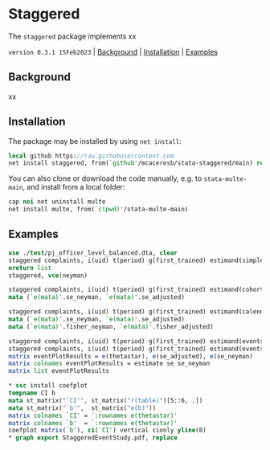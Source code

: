 Staggered
=========

The `staggered` package implements xx

`version 0.3.1 15Feb2023` | [Background](#background) | [Installation](#installation) | [Examples](#examples)

## Background

xx

## Installation

The package may be installed by using `net install`:

```stata
local github https://raw.githubusercontent.com
net install staggered, from(`github'/mcaceresb/stata-staggered/main) replace
```

You can also clone or download the code manually, e.g. to
`stata-multe-main`, and install from a local folder:

```stata
cap noi net uninstall multe
net install multe, from(`c(pwd)'/stata-multe-main)
```

## Examples

```stata
use ./test/pj_officer_level_balanced.dta, clear
staggered complaints, i(uid) t(period) g(first_trained) estimand(simple)
ereturn list
staggered, vce(neyman)

staggered complaints, i(uid) t(period) g(first_trained) estimand(cohort)
mata (`e(mata)'.se_neyman, `e(mata)'.se_adjusted)

staggered complaints, i(uid) t(period) g(first_trained) estimand(calendar) num_fisher(100)
mata (`e(mata)'.se_neyman, `e(mata)'.se_adjusted)
mata (`e(mata)'.fisher_neyman, `e(mata)'.fisher_adjusted)

staggered complaints, i(uid) t(period) g(first_trained) estimand(eventstudy)
staggered complaints, i(uid) t(period) g(first_trained) estimand(eventstudy) eventTime(0/23)
matrix eventPlotResults = e(thetastar), e(se_adjusted), e(se_neyman)
matrix colnames eventPlotResults = estimate se se_neyman
matrix list eventPlotResults

* ssc install coefplot
tempname CI b
mata st_matrix("`CI'", st_matrix("r(table)")[5::6, .])
mata st_matrix("`b'",  st_matrix("e(b)"))
matrix colnames `CI' = `:rownames e(thetastar)'
matrix colnames `b'  = `:rownames e(thetastar)'
coefplot matrix(`b'), ci(`CI') vertical cionly yline(0)
* graph export StaggeredEventStudy.pdf, replace
```
